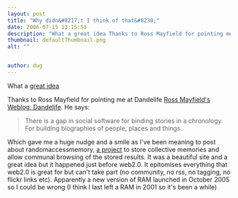 ```yaml
---
layout: post
title: "Why didn&#8217;t I think of that&#8230;"
date: 2006-07-15 13:15:53
description: "What a great idea Thanks to Ross Mayfield for pointing me at Dandelife Ross Mayfield&#8217;s Weblog --  Dandelife. He says --  There is a gap in social software for binding stories in a chronology. For building biographies of people, places and things&#8230;."
thumbnail: defaultThumbnail.png
alt: ""


author: dug
---
```


<p>What a <a href="http://dandelife.com/">great idea</a></p>

<p>Thanks to Ross Mayfield for pointing me at Dandelife <a title="Ross Mayfield's Weblog: Dandelife" href="http://ross.typepad.com/blog/2006/07/dandelife.html">Ross Mayfield's Weblog: Dandelife</a>. He says:</p>

<blockquote><p>There is a gap in social software for binding stories in a chronology.  For building biographies of people, places and things.</p></blockquote>

<p>Which gave me a huge nudge and a smile as I've been meaning to post about randomaccessmemory, <a href="http://www.randomaccessmemory.org/">a project</a> to store collective memories and allow communal browsing of the stored results. It was a beautiful site and a great idea but it happened just before web2.0. It epitomises everything that web2.0 is great for but can't take part (no community, no rss, no tagging, no flickr links etc). Apparently a new version of <span class="caps">RAM </span>launched in October 2005 so I could be wrong (I think I last left a <span class="caps">RAM </span>in 2001 so it's been a while)</p>
